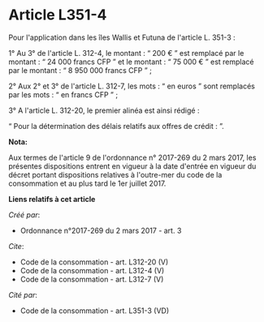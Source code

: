 # Article L351-4

Pour l'application dans les îles Wallis et Futuna de l'article L. 351-3 : 

1° Au 3° de l'article L. 312-4, le montant : “ 200 € ” est remplacé par le montant : “ 24 000 francs CFP ” et le montant : “
75 000 € ” est remplacé par le montant : “ 8 950 000 francs CFP ” ; 

2° Aux 2° et 3° de l'article L. 312-7, les mots : “ en euros ” sont remplacés par les mots : “ en francs CFP ” ; 

3° A l'article L. 312-20, le premier alinéa est ainsi rédigé : 

“ Pour la détermination des délais relatifs aux offres de crédit : ”.

**Nota:**

Aux termes de l'article 9 de l'ordonnance n° 2017-269 du 2 mars 2017,   les présentes dispositions entrent en vigueur à la
date d'entrée en   vigueur du décret portant dispositions relatives à l'outre-mer du code   de la consommation et au plus
tard le 1er juillet 2017.

**Liens relatifs à cet article**

_Créé par_:

  - Ordonnance n°2017-269 du 2 mars 2017 - art. 3

_Cite_:

  - Code de la consommation - art. L312-20 (V)
  - Code de la consommation - art. L312-4 (V)
  - Code de la consommation - art. L312-7 (V)

_Cité par_:

  - Code de la consommation - art. L351-3 (VD)
